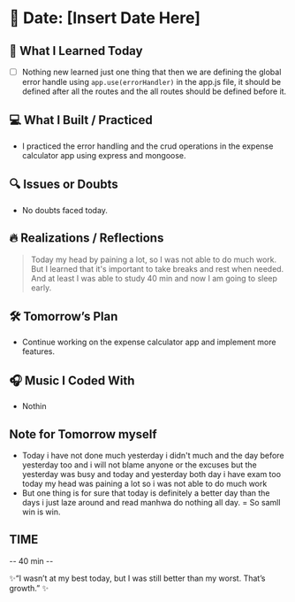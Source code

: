 # 📅 Date: [Insert Date Here]

## 🧠 What I Learned Today

- [ ] Nothing new learned just one thing that then we are defining the global error handle using
      `app.use(errorHandler)` in the app.js file, it should be defined after all the routes and the all routes should be defined before it.

## 💻 What I Built / Practiced

- I practiced the error handling and the crud operations in the expense calculator app using express and mongoose.

## 🔍 Issues or Doubts

- No doubts faced today.

## 🔥 Realizations / Reflections

> Today my head by paining a lot, so I was not able to do much work. But I learned that it's important to take breaks and rest when needed. And at least I was able to study 40 min and now I am going to sleep early.

## 🛠 Tomorrow’s Plan

- Continue working on the expense calculator app and implement more features.

## 🎧 Music I Coded With

- Nothin

## Note for Tomorrow myself

- Today i have not done much yesterday i didn't much and the day before yesterday too and i will not blame anyone or the excuses but the yesterday was busy and today and yesterday both day i have exam too today my head was paining a lot so i was not able to do much work
- But one thing is for sure that today is definitely a better day than the days i just laze around and read manhwa do nothing all day.
= So samll win is win.

## TIME

-- 40 min --

✨“I wasn’t at my best today, but I was still better than my worst. That’s growth.” ✨

